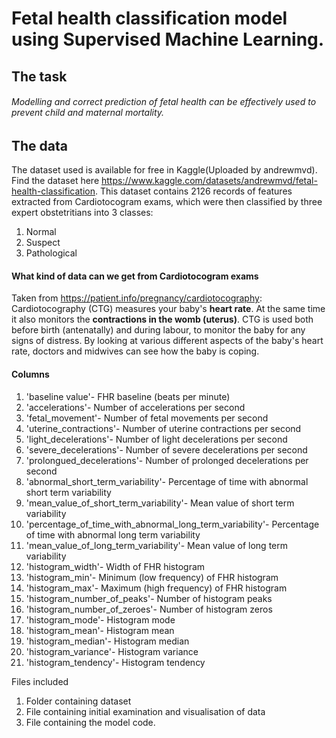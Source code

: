 # Fetal health classification model using Supervised Machine Learning.
## The task
###### Modelling and correct prediction of fetal health can be effectively used to prevent child and maternal mortality.

## The data
The dataset used is available for free in Kaggle(Uploaded by andrewmvd).
Find the dataset here https://www.kaggle.com/datasets/andrewmvd/fetal-health-classification.
This dataset contains 2126 records of features extracted from Cardiotocogram exams, which were then classified by three expert obstetritians into 3 classes:
1. Normal
2. Suspect
3. Pathological


#### What kind of data can we get from Cardiotocogram exams
Taken from https://patient.info/pregnancy/cardiotocography: Cardiotocography (CTG) measures your baby's **heart rate**. At the same time it also monitors the **contractions in the womb (uterus)**. CTG is used both before birth (antenatally) and during labour, to monitor the baby for any signs of distress. By looking at various different aspects of the baby's heart rate, doctors and midwives can see how the baby is coping.

#### Columns
1. 'baseline value'- FHR baseline (beats per minute)
2. 'accelerations'- Number of accelerations per second
3. 'fetal_movement'- Number of fetal movements per second
4. 'uterine_contractions'- Number of uterine contractions per second
5. 'light_decelerations'- Number of light decelerations per second
6. 'severe_decelerations'- Number of severe decelerations per second
7. 'prolongued_decelerations'- Number of prolonged decelerations per second
8. 'abnormal_short_term_variability'- Percentage of time with abnormal short term variability
9. 'mean_value_of_short_term_variability'- Mean value of short term variability
10. 'percentage_of_time_with_abnormal_long_term_variability'- Percentage of time with abnormal long term variability
11. 'mean_value_of_long_term_variability'- Mean value of long term variability
12. 'histogram_width'- Width of FHR histogram
13. 'histogram_min'- Minimum (low frequency) of FHR histogram
14. 'histogram_max'- Maximum (high frequency) of FHR histogram
15. 'histogram_number_of_peaks'- Number of histogram peaks
16. 'histogram_number_of_zeroes'- Number of histogram zeros
17. 'histogram_mode'- Histogram mode
18. 'histogram_mean'- Histogram mean
19. 'histogram_median'- Histogram median
20. 'histogram_variance'- Histogram variance
21. 'histogram_tendency'- Histogram tendency



Files included
  1. Folder containing dataset
  2. File containing initial examination and visualisation of data
  3. File containing the model code.
